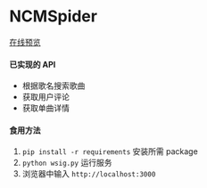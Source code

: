 # NCMSpider

[在线预览](https://ooo.cn-e1.leanapp.cn)

#### 已实现的 API
- 根据歌名搜索歌曲
- 获取用户评论
- 获取单曲详情


#### 食用方法
1. `pip install -r requirements` 安装所需 package
2. `python wsig.py` 运行服务
3. 浏览器中输入 `http://localhost:3000`